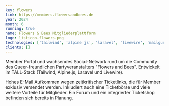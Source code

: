 ```yaml
---
key: flowers
link: https://members.flowersandbees.de
year: 2024
month: 6
running: true
name: Flowers & Bees Mitgliederplattform
logo: listicon-flowers.png
technologies: ['tailwind', 'alpine js', 'laravel', 'livewire', 'mailgun', 'alpine']
clients: []
---
```


Member Portal und wachsendes Social-Network rund um die Community des Queer-freundlichen Partyveranstalters "Flowers and Bees". Entwickelt im TALL-Stack (Tailwind, Alpine.js, Laravel und Livewire).

Hohes E-Mail Aufkommen wegen zeitkritischer Ticketlinks, die für Member exklusiv versendet werden. Inkludiert auch eine Ticketbörse und viele weitere Vorteile für Mitglieder. Ein Forum und ein integrierter Ticketshop befinden sich bereits in Planung. 